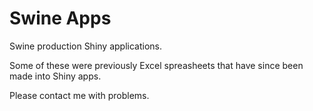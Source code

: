 # Swine Apps

Swine production Shiny applications. 

Some of these were previously Excel spreasheets that have since been made into Shiny apps. 

Please contact me with problems. 
